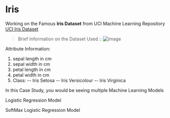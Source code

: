 # Iris
Working on the Famous **Iris Dataset** from UCI Machine Learning Repository 
[UCI Iris Dataset](https://archive.ics.uci.edu/ml/datasets/iris)

>Brief Information on the Dataset Used ::
![image](https://user-images.githubusercontent.com/53809748/114144909-74fc3680-9933-11eb-925d-43c34ef4732c.png)

Attribute Information:
  1. sepal length in cm
  2. sepal width in cm
  3. petal length in cm
  4. petal width in cm
  5. Class:
     -- Iris Setosa
     -- Iris Versicolour
     -- Iris Virginica


In this Case Study, you would be seeing multiple Machine Learning Models

Logistic Regression Model



SoftMax Logistic Regression Model

